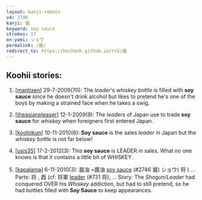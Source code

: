 ```yaml
---
layout: kanji-remain
v4: 2746
kanji: 醤
keyword: soy sauce
strokes: 17
on-yomi: ショウ
permalink: /醤/
redirect_to: https://hochanh.github.io/rtk/醤
---
```


## Koohii stories: 

1) [<a href="http://kanji.koohii.com/profile/mantixen">mantixen</a>] 29-7-2009(70): The <em>leader</em>&#039;s <em>whiskey bottle</em> is filled with<strong> soy sauce</strong> since he doesn&#039;t drink alcohol but likes to pretend he&#039;s one of the boys by making a strained face when he takes a swig.

2) [<a href="http://kanji.koohii.com/profile/theasianpleaser">theasianpleaser</a>] 12-1-2009(9): The <em>leaders</em> of Japan use to trade<strong> soy sauce</strong> for <em>whiskey</em> when foreigners first entered Japan.

3) [<a href="http://kanji.koohii.com/profile/koohiikun">koohiikun</a>] 10-11-2010(6): <strong>Soy sauce</strong> is the sales <em>leader</em> in Japan but the <em>whiskey bottle</em> is not far below!

4) [<a href="http://kanji.koohii.com/profile/usis35">usis35</a>] 17-2-2012(3): This<strong> soy sauce</strong> is LEADER in sales. What no one knows is that it contains a little bit of WHISKEY.

5) [<a href="http://kanji.koohii.com/profile/kapalama">kapalama</a>] 6-11-2010(3): 醤油 =醬油 <a href="../v4/2746.html">soy sauce</a> (#2746 醤) ショウ( 将 ) ... Parts: 将 , 酉 (cf: 将軍 <a href="../v4/731.html">leader</a> (#731 将), ... Story: The <em>Shogun/Leader</em> had conquered OVER his <em>Whiskey</em> addiction, but had to still pretend, so he had bottles filled with<strong> Soy Sauce</strong> to keep appearances.

